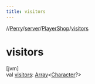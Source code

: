 ```yaml
---
title: visitors
---
```

//[Perry](../../../index.html)/[server](../index.html)/[PlayerShop](index.html)/[visitors](visitors.html)



# visitors



[jvm]\
val [visitors](visitors.html): [Array](https://kotlinlang.org/api/latest/jvm/stdlib/kotlin/-array/index.html)<[Character](../../client/-character/index.html)?>




